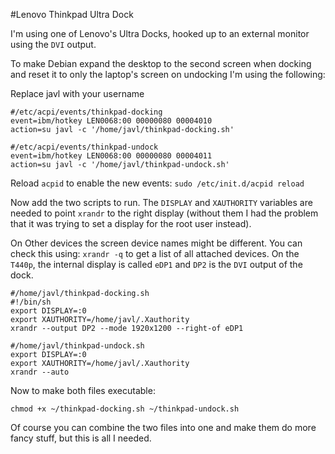 #Lenovo Thinkpad Ultra Dock

I'm using one of Lenovo's Ultra Docks, hooked up to an external monitor using the ```DVI``` output.

To make Debian expand the desktop to the second screen when docking and reset it to only the laptop's screen on undocking I'm using the following:

Replace javl with your username

```
#/etc/acpi/events/thinkpad-docking
event=ibm/hotkey LEN0068:00 00000080 00004010
action=su javl -c '/home/javl/thinkpad-docking.sh'
```


```
#/etc/acpi/events/thinkpad-undock
event=ibm/hotkey LEN0068:00 00000080 00004011
action=su javl -c '/home/javl/thinkpad-undock.sh'
```

Reload ```acpid``` to enable the new events:
```sudo /etc/init.d/acpid reload```

Now add the two scripts to run. The ```DISPLAY``` and ```XAUTHORITY``` variables are needed to point ```xrandr``` to the right display (without them I had the problem that it was trying to set a display for the root user instead).

On Other devices the screen device names might be different. You can check this using: ```xrandr -q``` to get a list of all attached devices. On the ```T440p```, the internal display is called ```eDP1``` and ```DP2``` is the ```DVI``` output of the dock.

```
#/home/javl/thinkpad-docking.sh
#!/bin/sh
export DISPLAY=:0
export XAUTHORITY=/home/javl/.Xauthority
xrandr --output DP2 --mode 1920x1200 --right-of eDP1
```

```
#/home/javl/thinkpad-undock.sh
export DISPLAY=:0
export XAUTHORITY=/home/javl/.Xauthority
xrandr --auto
```

Now to make both files executable:
```
chmod +x ~/thinkpad-docking.sh ~/thinkpad-undock.sh
```

Of course you can combine the two files into one and make them do more fancy stuff, but this is all I needed.
